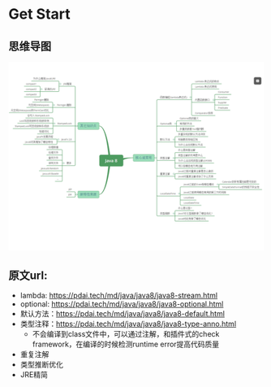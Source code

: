# Get Start
## 思维导图
![img.png](img.png)
## 原文url: 
* lambda: https://pdai.tech/md/java/java8/java8-stream.html
* optional: https://pdai.tech/md/java/java8/java8-optional.html
* 默认方法：https://pdai.tech/md/java/java8/java8-default.html
* 类型注释：https://pdai.tech/md/java/java8/java8-type-anno.html
  * 不会编译到class文件中，可以通过注解，和插件式的check framework，在编译的时候检测runtime error提高代码质量
* 重复注解
* 类型推断优化
* JRE精简